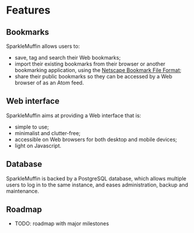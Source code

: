 # Features
## Bookmarks
SparkleMuffin allows users to:

- save, tag and search their Web bookmarks;
- import their existing bookmarks from their browser or another bookmarking application,
  using the [Netscape Bookmark File Format](../developers/architecture/netscape.md);
- share their public bookmarks so they can be accessed by a Web browser of as an
  Atom feed.

## Web interface
SparkleMuffin aims at providing a Web interface that is:

- simple to use;
- minimalist and clutter-free;
- accessible on Web browsers for both desktop and mobile devices;
- light on Javascript.

## Database
SparkleMuffin is backed by a PostgreSQL database, which allows multiple users to
log in to the same instance, and eases administration, backup and maintenance.

## Roadmap
- TODO: roadmap with major milestones
